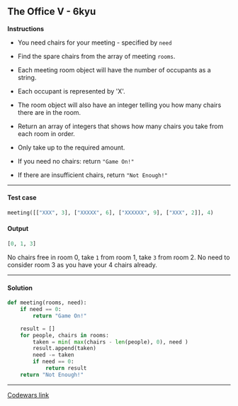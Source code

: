 ## The Office V - 6kyu

**Instructions**

- You need chairs for your meeting - specified by `need`

- Find the spare chairs from the array of meeting `rooms`.

- Each meeting room object will have the number of occupants as a string.

- Each occupant is represented by 'X'.
- The room object will also have an integer telling you how many chairs there are in the room.
- Return an array of integers that shows how many chairs you take from each room in order.
- Only take up to the required amount.

- If you need no chairs: return `"Game On!"`
- If there are insufficient chairs, return `"Not Enough!"`

---

#### Test case

```Python
meeting([["XXX", 3], ["XXXXX", 6], ["XXXXXX", 9], ["XXX", 2]], 4)
```

#### Output 
```python
[0, 1, 3]
```

No chairs free in room 0, take `1` from room 1, take `3` from room 2. No need to consider room 3 as you have your 4 chairs already.

---

#### Solution

```python
def meeting(rooms, need):
    if need == 0:
        return "Game On!"

    result = []
    for people, chairs in rooms:
        taken = min( max(chairs - len(people), 0), need )
        result.append(taken)
        need -= taken
        if need == 0:
            return result
    return "Not Enough!"
```

---


[Codewars link](https://www.codewars.com/kata/the-office-v-find-a-chair)
